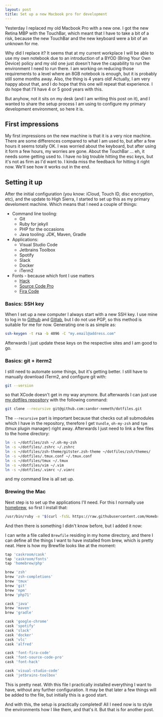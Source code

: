 ```yaml
---
layout: post
title: Set up a new Macbook pro for development
---
```


Yesterday I replaced my old Macbook Pro with a new one. I got the new Retina
MBP with the TouchBar, which meant that I have to take a bit of a risk, because
the new TouchBar and the new keyboard were a bit of an unknown for me. 

Why did I replace it? It seems that at my current workplace I will be able to 
use my own notebook due to an introduction of a BYOD (Bring Your Own Device)
policy and my old one just doesn't have the capability to run the environment
I need to run there. I am working on reducing those requirements to a level 
where an 8GB notebook is enough, but it is probably still some months away.
Also, the thing is 4 years old! Actually, I am very happy about that, and I do
hope that this one will repeat that experience. I do hope that I'll have 4
or 5 good years with this.

But anyhow, not it sits on my desk (and I am writing this post on it), and I
wanted to share the setup process I am using to configure my primary 
development environment, so here it is.

## First impressions

My first impressions on the new machine is that it is a very nice machine. 
There are some differences compared to what I am used to, but after a few 
hours it seems totally OK. I was worried about the keyboard, but after using
it form a few hours, my worries are gone. About the TouchBar ... eh, it needs
some getting used to. I have no big trouble hitting the esc keys, but it's not
as firm as I'd want to. I kinda miss the feedback for hitting it right now. 
We'll see how it works out in the end.

## Setting it up

After the initial configuration (you know: iCloud, Touch ID, disc encryption, 
etc), and the update to High Sierra, I started to set up this as my primary 
develoment machine. Which means that I need a couple of things:

- Command line tooling:
    - Git
    - Ruby for jekyll
    - PHP for the occasions
    - Java tooling: JDK, Maven, Gradle
- Applications:
    - Visual Studio Code
    - Jetbrains Toolbox
    - Spotify
    - Slack
    - Docker
    - iTerm2
- Fonts - because which font I use matters
    - [Hack](http://sourcefoundry.org/hack/)
    - [Source Code Pro](http://adobe-fonts.github.io/source-code-pro/)
    - [Fira Code](https://github.com/tonsky/FiraCode)

### Basics: SSH key

When I set up a new computer I always start with a new SSH key. I use mine to
log in to [Github] and [Gitlab], but I do not use PGP, so this method is 
suitable for me for now. Generating one is as simple as:

```bash
ssh-keygen -t rsa -b 4096 -C "my.email@address.com"
```

Afterwards I just update these keys on the respective sites and I am good to 
go.

### Basics: git + iterm2

I still need to automate some things, but it's getting better. I still have to
manually download iTerm2, and configure git with:

```bash
git --version
``` 

so that XCode doesn't get in my way anymore. But afterwards I can just use 
[my dotfiles repository] with the following command:

```bash
git clone --recursive git@github.com:sandor-nemeth/dotfiles.git
```

The `--recursive` part is important because that checks out all submodules 
which I have in the repository, therefore I get `Vundle`, `oh-my-zsh` and 
`tpm` (tmux plugin manager) right away. Afterwards I just need to link a few
files to the home directory:

```bash
ln -s ~/dotfiles/zsh ~/.oh-my-zsh
ln -s ~/dotfiles/.zshrc ~/.zshrc
ln -s ~/dotfiles/zsh-theme/gitster.zsh-theme ~/dotfiles/zsh/themes/
ln -s ~/dotfiles/.tmux.conf ~/.tmux.conf
ln -s ~/dotfiles/tmux ~/.tmux
ln -s ~/dotfiles/vim ~/.vim
ln -s ~/dotfiles/.vimrc ~/.vimrc
```

and my command line is all set up. 

### Brewing the Mac

Next step is to set up the applications I'll need. For this I normally use 
[homebrew], so first I install that:

```bash
/usr/bin/ruby -e "$(curl -fsSL https://raw.githubusercontent.com/Homebrew/install/master/install)"
```

And then there is something I didn't know before, but I added it now:

I can write a file called `Brewfile` residing in my home directory, and there 
I can define all the things I want to have installed from brew, which is pretty
neat. Here is how my Brewfile looks like at the moment:

```bash
tap 'caskroom/cask'
tap 'caskroom/fonts'
tap 'homebrew/php'

brew 'zsh'
brew 'zsh-completions'
brew 'tmux'
brew 'git'
brew 'npm'
brew 'php71'

cask 'java'
brew 'maven'
brew 'gradle'

cask 'google-chrome'
cask 'spotify'
cask 'slack'
cask 'docker'
cask 'vlc'
cask 'alfred'

cask 'font-fira-code'
cask 'font-source-code-pro'
cask 'font-hack'

cask 'visual-studio-code'
cask 'jetbrains-toolbox'
```

This is pretty neat. With this file I practically installed everything I want 
to have, without any further configuration. It may be that later a few things
will be added to the file, but initially this is a good start. 

And with this, the setup is practically completed! All I need now is to 
style the environments how I like them, and that's it. But that is for 
another post.

[my dotfiles repository]: http://github.com/sandor-nemeth/dotfiles
[Github]: https://github.com
[Gitlab]: https://gitlab.com
[homebrew]: https://brew.sh
